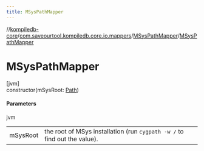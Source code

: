 ```yaml
---
title: MSysPathMapper
---
```

//[kompiledb-core](../../../index.html)/[com.saveourtool.kompiledb.core.io.mappers](../index.html)/[MSysPathMapper](index.html)/[MSysPathMapper](-m-sys-path-mapper.html)



# MSysPathMapper



[jvm]\
constructor(mSysRoot: [Path](https://docs.oracle.com/javase/8/docs/api/java/nio/file/Path.html))



#### Parameters


jvm

| | |
|---|---|
| mSysRoot | the root of MSys installation (run `cygpath -w /` to find out the value). |




